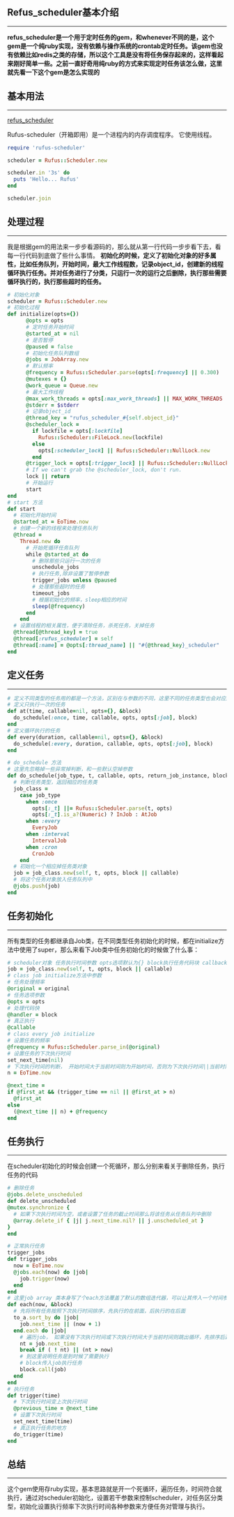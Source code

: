 ## Refus_scheduler基本介绍
---
**refus_scheduler是一个用于定时任务的gem，和whenever不同的是，这个gem是一个纯ruby实现，没有依赖与操作系统的crontab定时任务。该gem也没有依赖比如redis之类的存储，所以这个工具是没有将任务保存起来的，这样看起来刚好简单一些。之前一直好奇用纯ruby的方式来实现定时任务该怎么做，这里就先看一下这个gem是怎么实现的**


## 基本用法
---
[refus_scheduler](https://github.com/jmettraux/rufus-scheduler)

Rufus-scheduler（开箱即用）是一个进程内的内存调度程序。 它使用线程。

```ruby
require 'rufus-scheduler'

scheduler = Rufus::Scheduler.new

scheduler.in '3s' do
  puts 'Hello... Rufus'
end

scheduler.join
```

## 处理过程
---
我是根据gem的用法来一步步看源码的，那么就从第一行代码一步步看下去，看每一行代码到底做了些什么事情。
**初始化的时候，定义了初始化对象的好多属性，比如任务队列，开始时间，最大工作线程数，记录object_id，创建新的线程循环执行任务。并对任务进行了分类，只运行一次的运行之后删除，执行那些需要循环执行的，执行那些超时的任务。**
```ruby
# 初始化对象
scheduler = Rufus::Scheduler.new
# 初始化过程
def initialize(opts={})
      @opts = opts
      # 定时任务开始时间
      @started_at = nil
      # 是否暂停
      @paused = false
      # 初始化任务队列数组
      @jobs = JobArray.new
      # 默认频率
      @frequency = Rufus::Scheduler.parse(opts[:frequency] || 0.300)
      @mutexes = {}
      @work_queue = Queue.new
      # 最大工作线程
      @max_work_threads = opts[:max_work_threads] || MAX_WORK_THREADS
      @stderr = $stderr
      # 记录object_id
      @thread_key = "rufus_scheduler_#{self.object_id}"
      @scheduler_lock =
        if lockfile = opts[:lockfile]
          Rufus::Scheduler::FileLock.new(lockfile)
        else
          opts[:scheduler_lock] || Rufus::Scheduler::NullLock.new
        end
      @trigger_lock = opts[:trigger_lock] || Rufus::Scheduler::NullLock.new
      # If we can't grab the @scheduler_lock, don't run.
      lock || return
      # 开始运行
      start
end
# start 方法
def start
  # 初始化开始时间
  @started_at = EoTime.now
  # 创建一个新的线程来处理任务队列
  @thread =
    Thread.new do
      # 开始死循环任务队列
      while @started_at do
        # 删除那些只运行一次的任务
        unschedule_jobs
        # 执行任务,除非设置了暂停参数
        trigger_jobs unless @paused
        # 处理那些超时的任务
        timeout_jobs
        # 根据初始化的频率，sleep相应的时间
        sleep(@frequency)
      end
    end
  # 设置线程的相关属性，便于清除任务，杀死任务，关掉任务
  @thread[@thread_key] = true
  @thread[:rufus_scheduler] = self
  @thread[:name] = @opts[:thread_name] || "#{@thread_key}_scheduler"
end
```


## 定义任务
---
```ruby
# 定义不同类型的任务用的都是一个方法，区别在与参数的不同，这里不同的任务类型也会对应到下面提到的不同的类，每一个任务类型有一个对应的类
# 定义只执行一次的任务
def at(time, callable=nil, opts={}, &block)
  do_schedule(:once, time, callable, opts, opts[:job], block)
end
# 定义循环执行的任务
def every(duration, callable=nil, opts={}, &block)
  do_schedule(:every, duration, callable, opts, opts[:job], block)
end

# do_schedule 方法
# 这里先忽略掉一些异常掉判断，和一些默认空掉参数
def do_schedule(job_type, t, callable, opts, return_job_instance, block)
  # 判断任务类型，返回相应的任务类
  job_class =
    case job_type
      when :once
        opts[:_t] ||= Rufus::Scheduler.parse(t, opts)
        opts[:_t].is_a?(Numeric) ? InJob : AtJob
      when :every
        EveryJob
      when :interval
        IntervalJob
      when :cron
        CronJob
    end
  # 初始化一个相应掉任务类对象
  job = job_class.new(self, t, opts, block || callable)
  # 将这个任务对象放入任务队列中
  @jobs.push(job)
end
```


## 任务初始化
---
所有类型的任务都继承自Job类，在不同类型任务初始化的时候，都在initialize方法中使用了super，那么来看下Job类中任务初始化的时候做了什么事：
```ruby
# scheduler对象 任务执行时间参数 opts选项默认为{} block执行任务代码块 callback默认nil
job = job_class.new(self, t, opts, block || callable)
# class job initialize方法中参数
# 任务处理频率
@original = original
# 任务选项参数
@opts = opts
# 处理代码快
@handler = block
# 真正执行
@callable
# class every job initialize
# 设置任务的频率
@frequency = Rufus::Scheduler.parse_in(@original)
# 设置任务的下次执行时间
set_next_time(nil)
# 下次执行时间的判断， 开始时间大于当前时间则为开始时间，否则为下次执行时间||当前时间(第一次next time为空) + 一个执行频率
n = EoTime.now

@next_time =
if @first_at && (trigger_time == nil || @first_at > n)
  @first_at
else
  (@next_time || n) + @frequency
end
```


## 任务执行
---
在scheduler初始化的时候会创建一个死循环，那么分别来看关于删除任务，执行任务的代码
```ruby
# 删除任务
@jobs.delete_unscheduled
def delete_unscheduled
@mutex.synchronize {
  # 如果下次执行时间为空，或者设置了任务的截止时间那么将该任务从任务队列中删除
  @array.delete_if { |j| j.next_time.nil? || j.unscheduled_at }
}
end

# 正常执行任务
trigger_jobs
def trigger_jobs
  now = EoTime.now
  @jobs.each(now) do |job|
    job.trigger(now)
  end
end
# 这里job array 类本身写了个each方法覆盖了默认的数组迭代器，可以让其传入一个时间参数
def each(now, &block)
  # 先将所有任务按照下次执行时间排序，先执行的在前面，后执行的在后面
  to_a.sort_by do |job|
    job.next_time || (now + 1)
  end.each do |job|
    # 遍历job， 如果没有下次执行时间或下次执行时间大于当前时间则跳出循环，先排序后遍历
    nt = job.next_time
    break if ( ! nt) || (nt > now)
    # 到这里说明任务是到时候了需要执行
    # block传入job执行任务
    block.call(job)
  end
end
# 执行任务
def trigger(time)
  # 下次执行时间变上次执行时间
  @previous_time = @next_time
  # 设置下次执行时间
  set_next_time(time)
  # 真正执行任务的地方
  do_trigger(time)
end
```

## 总结
---
这个gem使用存ruby实现，基本思路就是开一个死循环，遍历任务，时间符合就执行，通过对scheduler初始化，设置若干参数来控制scheduler，对任务区分类型，初始化设置执行频率下次执行时间各种参数来方便任务对管理与执行。